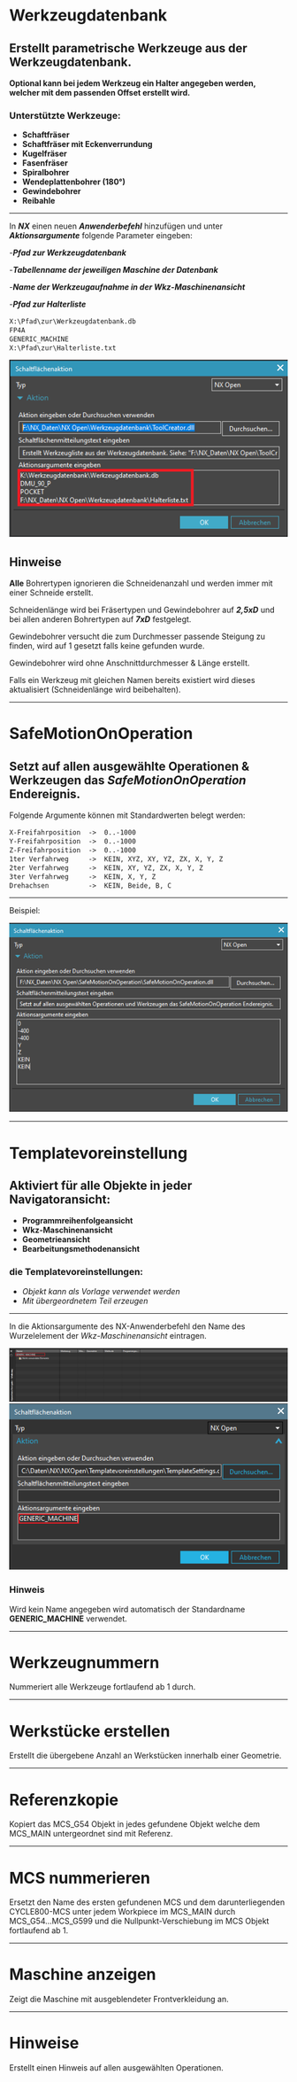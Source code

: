# Werkzeugdatenbank
## **Erstellt parametrische Werkzeuge aus der Werkzeugdatenbank.**

**Optional kann bei jedem Werkzeug ein Halter angegeben werden, welcher mit dem passenden Offset erstellt wird.**

### Unterstützte Werkzeuge:

- **Schaftfräser**
- **Schaftfräser mit Eckenverrundung**
- **Kugelfräser**
- **Fasenfräser**
- **Spiralbohrer**
- **Wendeplattenbohrer (180°)**
- **Gewindebohrer**
- **Reibahle**

---

In ***NX*** einen neuen ***Anwenderbefehl*** hinzufügen und unter ***Aktionsargumente*** folgende Parameter eingeben:

-***Pfad zur Werkzeugdatenbank***

-***Tabellenname der jeweiligen Maschine der Datenbank***

-***Name der Werkzeugaufnahme in der Wkz-Maschinenansicht***

-***Pfad zur Halterliste***

    X:\Pfad\zur\Werkzeugdatenbank.db
    FP4A
    GENERIC_MACHINE
    X:\Pfad\zur\Halterliste.txt

![Alt text](Docs/Assets/Werkzeugdatenbank.png)

## **Hinweise**

**Alle** Bohrertypen ignorieren die Schneidenanzahl und werden immer mit einer Schneide erstellt.

Schneidenlänge wird bei Fräsertypen und Gewindebohrer auf ***2,5xD*** und bei allen anderen Bohrertypen auf ***7xD*** festgelegt.

Gewindebohrer versucht die zum Durchmesser passende Steigung zu finden, wird auf 1 gesetzt falls keine gefunden wurde.

Gewindebohrer wird ohne Anschnittdurchmesser & Länge erstellt.

Falls ein Werkzeug mit gleichen Namen bereits existiert wird dieses aktualisiert (Schneidenlänge wird beibehalten).

---

# SafeMotionOnOperation
Setzt auf allen ausgewählte Operationen & Werkzeugen das ***SafeMotionOnOperation*** Endereignis.
-
Folgende Argumente können mit Standardwerten belegt werden:
    
    X-Freifahrposition  ->  0..-1000
    Y-Freifahrposition  ->  0..-1000
    Z-Freifahrposition  ->  0..-1000
    1ter Verfahrweg     ->  KEIN, XYZ, XY, YZ, ZX, X, Y, Z
    2ter Verfahrweg     ->  KEIN, XY, YZ, ZX, X, Y, Z
    3ter Verfahrweg     ->  KEIN, X, Y, Z
    Drehachsen          ->  KEIN, Beide, B, C

---
Beispiel:

![Alt text](Docs/Assets/SafeMotionOnOperation.png)

---

# Templatevoreinstellung
## Aktiviert für alle Objekte in jeder Navigatoransicht:
- **Programmreihenfolgeansicht**
- **Wkz-Maschinenansicht**
- **Geometrieansicht**
- **Bearbeitungsmethodenansicht**

### die Templatevoreinstellungen:
- *Objekt kann als Vorlage verwendet werden*
- *Mit übergeordnetem Teil erzeugen*

---
In die Aktionsargumente des NX-Anwenderbefehl den Name des Wurzelelement der *Wkz-Maschinenansicht* eintragen.

![Alt text](Docs/Assets/Templatevoreinstellung_nav_name.png)
![Alt text](Docs/Assets/Templatevoreinstellung.png)

### Hinweis
Wird kein Name angegeben wird automatisch der Standardname **GENERIC_MACHINE** verwendet.

---

# Werkzeugnummern
Nummeriert alle Werkzeuge fortlaufend ab 1 durch.

---

# Werkstücke erstellen
Erstellt die übergebene Anzahl an Werkstücken innerhalb einer Geometrie.

---

# Referenzkopie
Kopiert das MCS_G54 Objekt in jedes gefundene Objekt welche dem MCS_MAIN untergeordnet sind mit Referenz.

---

# MCS nummerieren
Ersetzt den Name des ersten gefundenen MCS und dem darunterliegenden CYCLE800-MCS unter jedem Workpiece im MCS_MAIN durch MCS_G54...MCS_G599 und die Nullpunkt-Verschiebung im MCS Objekt fortlaufend ab 1.

---

# Maschine anzeigen
Zeigt die Maschine mit ausgeblendeter Frontverkleidung an.

---

# Hinweise
Erstellt einen Hinweis auf allen ausgewählten Operationen.
